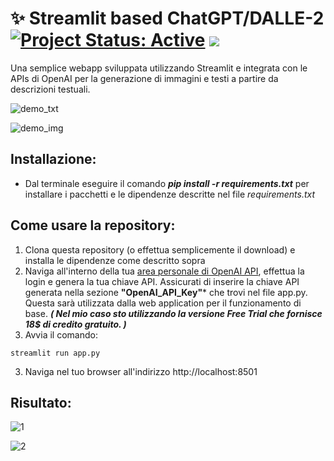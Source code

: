 # ✨ Streamlit based ChatGPT/DALLE-2 [![Project Status: Active](https://www.repostatus.org/badges/latest/active.svg)](https://www.repostatus.org/#active) [![](https://img.shields.io/badge/Mario-Focaccio-dkgreen.svg?colorB=ff0000)](https://github.com/focacciomario/LM_Tesina_Sperimentazione_Chatbot)

Una semplice webapp sviluppata utilizzando Streamlit e integrata con le APIs di OpenAI per la generazione di immagini e testi a partire da descrizioni testuali. 

![demo_txt](https://user-images.githubusercontent.com/29462447/212479457-f3a11c26-f889-4f33-9569-ea154c95f091.gif)

![demo_img](https://user-images.githubusercontent.com/29462447/212479452-3d59ed7b-cbc3-43f1-bdb9-5e9d3b37dadc.gif)

## Installazione:
* Dal terminale eseguire il comando ***pip install -r requirements.txt*** per installare i pacchetti e le dipendenze descritte nel file *requirements.txt* 

## Come usare la repository:
1. Clona questa repository (o effettua semplicemente il download) e installa le dipendenze come descritto sopra
2. Naviga all'interno della tua [area personale di OpenAI API](https://beta.openai.com/account/api-keys), effettua la login e genera la tua chiave API. Assicurati di inserire la chiave API generata nella sezione **"OpenAI_API_Key"*** che trovi nel file app.py. Questa sarà utilizzata dalla web application per il funzionamento di base.
***( Nel mio caso sto utilizzando la versione Free Trial che fornisce 18$ di credito gratuito. )***
2. Avvia il comando: 
```
streamlit run app.py
```
3. Naviga nel tuo browser all'indirizzo http://localhost:8501


## Risultato:

![1](https://user-images.githubusercontent.com/29462447/212479438-b2774381-122c-40b3-8380-5a7fa1336483.png)

![2](https://user-images.githubusercontent.com/29462447/212479439-6e6ce078-e61b-4430-9eba-0931b1b199d5.png)
